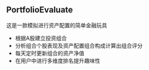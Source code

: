 ## PortfolioEvaluate
这是一款模拟进行资产配置的简单金融玩具
- 根据A股建立投资组合
- 分析组合个股表现及资产配置组合构成计算出组合评分
- 每天定时更新组合的资产净值
- 在用户中进行多维度排名提升趣味性

